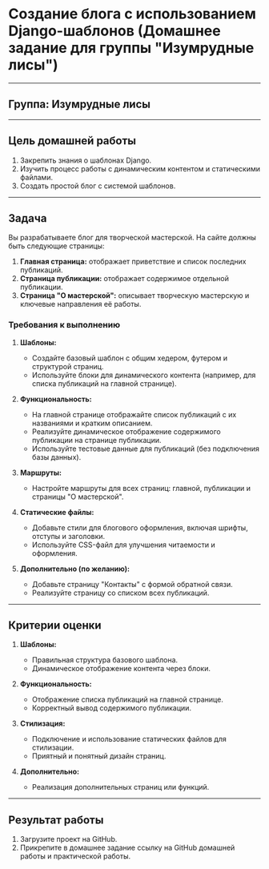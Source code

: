 
# Создание блога с использованием Django-шаблонов (Домашнее задание для группы "Изумрудные лисы")

---

## Группа: Изумрудные лисы

---

## Цель домашней работы
1. Закрепить знания о шаблонах Django.
2. Изучить процесс работы с динамическим контентом и статическими файлами.
3. Создать простой блог с системой шаблонов.

---

## Задача

Вы разрабатываете блог для творческой мастерской. На сайте должны быть следующие страницы:

1. **Главная страница:** отображает приветствие и список последних публикаций.  
2. **Страница публикации:** отображает содержимое отдельной публикации.  
3. **Страница "О мастерской":** описывает творческую мастерскую и ключевые направления её работы.  

### **Требования к выполнению**

1. **Шаблоны:**
   - Создайте базовый шаблон с общим хедером, футером и структурой страниц.
   - Используйте блоки для динамического контента (например, для списка публикаций на главной странице).

2. **Функциональность:**
   - На главной странице отображайте список публикаций с их названиями и кратким описанием.
   - Реализуйте динамическое отображение содержимого публикации на странице публикации.
   - Используйте тестовые данные для публикаций (без подключения базы данных).

3. **Маршруты:**
   - Настройте маршруты для всех страниц: главной, публикации и страницы "О мастерской".

4. **Статические файлы:**
   - Добавьте стили для блогового оформления, включая шрифты, отступы и заголовки.
   - Используйте CSS-файл для улучшения читаемости и оформления.

5. **Дополнительно (по желанию):**
   - Добавьте страницу "Контакты" с формой обратной связи.
   - Реализуйте страницу со списком всех публикаций.

---

## Критерии оценки

1. **Шаблоны:**
   - Правильная структура базового шаблона.
   - Динамическое отображение контента через блоки.

2. **Функциональность:**
   - Отображение списка публикаций на главной странице.
   - Корректный вывод содержимого публикации.

3. **Стилизация:**
   - Подключение и использование статических файлов для стилизации.
   - Приятный и понятный дизайн страниц.

4. **Дополнительно:**
   - Реализация дополнительных страниц или функций.

---

## Результат работы

1. Загрузите проект на GitHub.
2. Прикрепите в домашнее задание ссылку на GitHub домашней работы и практической работы.

